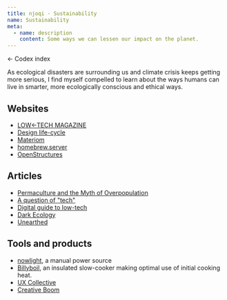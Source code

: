```yaml
---
title: njoqi · Sustainability
name: Sustainability
meta:
  - name: description
    content: Some ways we can lessen our impact on the planet.
---
```


<p>
  <router-link to="/codex">
    ← Codex index
  </router-link>
</p>

<script setup>
  import ArticleHeader from '../../components/article-header.vue'
</script>

<article-header v-bind="frontmatter" />

As ecological disasters are surrounding us and climate crisis keeps getting more serious, I find myself compelled to learn about the ways humans can live in smarter, more ecologically conscious and ethical ways.

## Websites

- [LOW←TECH MAGAZINE](https://solar.lowtechmagazine.com)
- [Design life-cycle](https://www.designlife-cycle.com/)
- [Materiom](https://materiom.org/)
- [homebrew.server](https://homebrewserver.club/)
- [OpenStructures](https://openstructures.family/)

## Articles

- [Permaculture and the Myth of Overpopulation](https://frjohnpeck.com/permaculture-and-the-myth-of-overpopulation/)
- [A question of "tech"](http://gauthierroussilhe.com/en/posts/une-erreur-de-tech)
- [Digital guide to low-tech](http://gauthierroussilhe.com/en/posts/convert-low-tech)
- [Dark Ecology](https://orionmagazine.org/article/dark-ecology/)
- [Unearthed](https://meanjin.com.au/essays/unearthed/)

## Tools and products

- [nowlight](https://deciwatt.global/), a manual power source
- [Billyboil](https://www.billyboil.com.au), an insulated slow-cooker making optimal use of initial cooking heat.
- [UX Collective](https://uxdesign.cc/)
- [Creative Boom](https://www.creativeboom.com/)